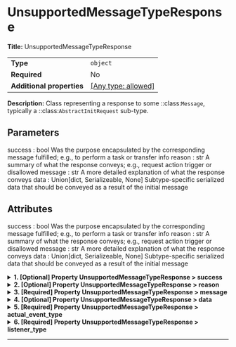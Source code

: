 # UnsupportedMessageTypeResponse

**Title:** UnsupportedMessageTypeResponse

|                           |                                                                           |
| ------------------------- | ------------------------------------------------------------------------- |
| **Type**                  | `object`                                                                  |
| **Required**              | No                                                                        |
| **Additional properties** | [[Any type: allowed]](# "Additional Properties of any type are allowed.") |

**Description:** Class representing a response to some ::class:`Message`, typically a ::class:`AbstractInitRequest` sub-type.

Parameters
----------
success : bool
    Was the purpose encapsulated by the corresponding message fulfilled; e.g., to perform a task or transfer info
reason : str
    A summary of what the response conveys; e.g., request action trigger or disallowed
message : str
    A more detailed explanation of what the response conveys
data : Union[dict, Serializeable, None]
    Subtype-specific serialized data that should be conveyed as a result of the initial message

Attributes
----------
success : bool
    Was the purpose encapsulated by the corresponding message fulfilled; e.g., to perform a task or transfer info
reason : str
    A summary of what the response conveys; e.g., request action trigger or disallowed
message : str
    A more detailed explanation of what the response conveys
data : Union[dict, Serializeable, None]
    Subtype-specific serialized data that should be conveyed as a result of the initial message

<details>
<summary><strong> <a name="success"></a>1. [Optional] Property UnsupportedMessageTypeResponse > success</strong>

</summary>
<blockquote>

**Title:** Success

|              |           |
| ------------ | --------- |
| **Type**     | `boolean` |
| **Required** | No        |
| **Default**  | `false`   |

</blockquote>
</details>

<details>
<summary><strong> <a name="reason"></a>2. [Optional] Property UnsupportedMessageTypeResponse > reason</strong>

</summary>
<blockquote>

**Title:** Reason

|              |                                    |
| ------------ | ---------------------------------- |
| **Type**     | `string`                           |
| **Required** | No                                 |
| **Default**  | `"Message Event Type Unsupported"` |

</blockquote>
</details>

<details>
<summary><strong> <a name="message"></a>3. [Required] Property UnsupportedMessageTypeResponse > message</strong>

</summary>
<blockquote>

**Title:** Message

|              |          |
| ------------ | -------- |
| **Type**     | `string` |
| **Required** | Yes      |

</blockquote>
</details>

<details>
<summary><strong> <a name="data"></a>4. [Optional] Property UnsupportedMessageTypeResponse > data</strong>

</summary>
<blockquote>

|                           |                                                                           |
| ------------------------- | ------------------------------------------------------------------------- |
| **Type**                  | `object`                                                                  |
| **Required**              | No                                                                        |
| **Additional properties** | [[Any type: allowed]](# "Additional Properties of any type are allowed.") |
| **Defined in**            | #/definitions/Serializable                                                |

**Description:** An interface class for an object that can be serialized to a dictionary-like format (i.e., potentially a JSON
object) and JSON string format based directly from dumping the aforementioned dictionary-like representation.

Subtypes of `Serializable` should specify their fields following
[`pydantic.BaseModel`](https://docs.pydantic.dev/usage/models/) semantics (see example below).
Notably, `to_dict` and `to_json` will exclude `None` fields and serialize fields using any
provided aliases (i.e.  `pydantic.Field(alias="some_alias")`). Also, enum subtypes are
serialized using their member `name` property.

Objects of this type will also used the JSON string format as their default string representation.

While not strictly enforced (because this probably isn't possible), it is HIGHLY recommended that instance
attribute members of implemented sub-types be of types that are either convertible to strings using the ``str()``
built-in, or are themselves also implementations of ::class:`Serializable`.  The convenience class method
::method:`serialize` will handle serializing any such member objects appropriately, providing a clean interface for
this.

An exception to the aforementioned recommendation is the ::class:`datetime.datetime` type.  Subtype attributes of
::class:`datetime.datetime` type should be parsed and serialized using the pattern returned by the
::method:`get_datetime_str_format` class method.  A reasonable default is provided in the base interface class, but
the pattern can be adjusted either by overriding the class method directly or by having a subtypes set/override
its ::attribute:`_SERIAL_DATETIME_STR_FORMAT` class attribute.  Note that the actual parsing/serialization logic is
left entirely to the subtypes, as many will not need it (and thus should not have to worry about implement another
method or have their superclass bloated by importing the ``datetime`` package).

Example:
```
# specify field as class variable, specify final type using type hint.
# pydantic will try to coerce a field into the specified type, if it can't, a
# `pydantic.ValidationError` is raised.

class User(Serializable):
    id: int
    username: str
    email: str # more appropriately, `pydantic.EmailStr`

>>> user = User(id=1, username="uncle_sam", email="uncle_sam@fake.gov")
>>> user.to_dict() # {"id": 1, "username": "uncle_sam", "email": "uncle_sam@fake.gov"}
>>> user.to_json() # '{"id": 1, "username": "uncle_sam", "email": "uncle_sam@fake.gov"}'
```

</blockquote>
</details>

<details>
<summary><strong> <a name="actual_event_type"></a>5. [Required] Property UnsupportedMessageTypeResponse > actual_event_type</strong>

</summary>
<blockquote>

|                |                                |
| -------------- | ------------------------------ |
| **Type**       | `enum (of string)`             |
| **Required**   | Yes                            |
| **Defined in** | #/definitions/MessageEventType |

**Description:** An enumeration.

Must be one of:
* "SESSION_INIT"
* "MODEL_EXEC_REQUEST"
* "SCHEDULER_REQUEST"
* "INFORMATION_UPDATE"
* "METADATA"
* "PARTITION_REQUEST"
* "EVALUATION_REQUEST"
* "CALIBRATION_REQUEST"
* "DATASET_MANAGEMENT"
* "DATA_TRANSMISSION"
* "INVALID"

</blockquote>
</details>

<details>
<summary><strong> <a name="listener_type"></a>6. [Required] Property UnsupportedMessageTypeResponse > listener_type</strong>

</summary>
<blockquote>

**Title:** Listener Type

|                           |                                                                           |
| ------------------------- | ------------------------------------------------------------------------- |
| **Type**                  | `object`                                                                  |
| **Required**              | Yes                                                                       |
| **Additional properties** | [[Any type: allowed]](# "Additional Properties of any type are allowed.") |

</blockquote>
</details>

----------------------------------------------------------------------------------------------------------------------------
